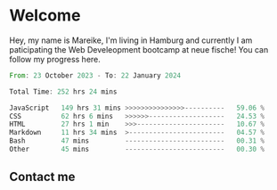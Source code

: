 # Welcome

Hey, my name is Mareike, I'm living in Hamburg and currently I am paticipating the Web Develeopment bootcamp at neue fische!
You can follow my progress here.

<!--START_SECTION:waka-->

```rust
From: 23 October 2023 - To: 22 January 2024

Total Time: 252 hrs 24 mins

JavaScript   149 hrs 31 mins >>>>>>>>>>>>>>>----------   59.06 %
CSS          62 hrs 6 mins   >>>>>>-------------------   24.53 %
HTML         27 hrs 1 min    >>>----------------------   10.67 %
Markdown     11 hrs 34 mins  >------------------------   04.57 %
Bash         47 mins         -------------------------   00.31 %
Other        45 mins         -------------------------   00.30 %
```

<!--END_SECTION:waka-->

## Contact me



